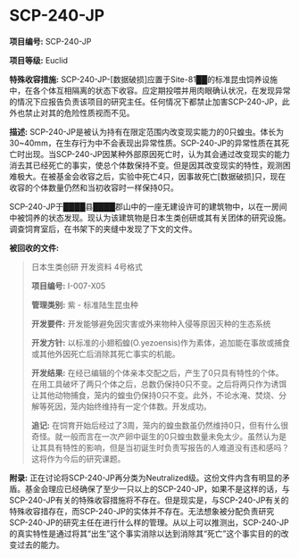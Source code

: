 # SCP-240-JP
**项目编号:**  SCP-240-JP

**项目等级:**  Euclid

**特殊收容措施:**  SCP-240-JP-[数据破损]应置于Site-81██的标准昆虫饲养设施中，在各个体互相隔离的状态下收容。应定期投喂并用肉眼确认状况，在发现异常的情况下应报告负责该项目的研究主任。任何情况下都禁止加害SCP-240-JP，此外也禁止对其的危险性质视而不见。

**描述:**  SCP-240-JP是被认为持有在限定范围内改变现实能力的0只蝗虫。体长为30~40mm，在生存行为中不会表现出异常性质。SCP-240-JP的异常性质在其死亡时出现。当SCP-240-JP因某种外部原因死亡时，认为其会通过改变现实的能力消去其已经死亡的事实，使总个体数保持不变。但是因其改变现实的特性，观测困难极大。在被基金会收容之后，实验中死亡4只，因事故死亡[数据破损]只，现在收容的个体数量仍然和当初收容时一样保持0只。

SCP-240-JP于████县████郡山中的一座无建设许可的建筑物中，以在一房间中被饲养的状态发现。现认为该建筑物是日本生类创研或其有关团体的研究设施。调查饲育室后，在书架下的夹缝中发现了下文的文件。

<strong>&#34987;&#22238;&#25910;&#30340;&#25991;&#20214;:</strong>


> 日本生类创研 开发资料 4号格式
> 
> **项目编号:**  I-007-X05
> 
> **管理类别:**  紫 - 标准陆生昆虫种
> 
> **开发要件:**  开发能够避免因灾害或外来物种入侵等原因灭种的生态系统
> 
> **开发方针:**  以标准的小翅稻蝗(O.yezoensis)作为素体，追加能在事故或捕食或其他外因死亡后消除其死亡事实的机能。
> 
> **开发结果:**  在经已编辑的个体亲本交配之后，产生了0只具有特性的个体。在用工具破坏了两只个体之后，总数仍保持0只不变。之后将两只作为诱饵让其他动物捕食，笼内的蝗虫仍保持0只不变。此外，不论水淹、焚烧、分解等死因，笼内始终维持有一定个体数。开发成功。
> 
> **追记:**  在饲育开始后经过了3周，笼内的蝗虫数虽仍然维持0只，但有什么很奇怪。就一般而言在一次产卵中诞生的0只蝗虫数量未免太少。虽然认为是让其具有特性的影响，但是当初诞生时负责写报告的人难道没有违和感吗？这将作为今后的研究课题。
> 

**附录:**  正在讨论将SCP-240-JP再分类为Neutralized级。这份文件内含有明显的矛盾。基金会理应已经确保了至少一只以上的SCP-240-JP，如果不是这样的话，与SCP-240-JP有关的特殊收容措施将不存在。但是现实是，与SCP-240-JP有关的特殊收容措存在，而SCP-240-JP的实体并不存在。无法想象被分配负责研究SCP-240-JP的研究主任在进行什么样的管理。从以上可以推测出，SCP-240-JP的真实特性是通过将其“出生”这个事实消除以达到消除其“死亡”这个事实目的的改变过去的能力。

